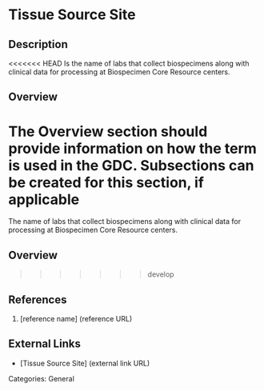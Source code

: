 # Tissue Source Site #
## Description ##
<<<<<<< HEAD
Is the name of labs that collect biospecimens along with clinical data for processing at Biospecimen Core Resource centers.  
## Overview ##
The Overview section should provide information on how the term is used in the GDC. Subsections can be created for this section, if applicable
=======
The name of labs that collect biospecimens along with clinical data for processing at Biospecimen Core Resource centers.  
## Overview ##

>>>>>>> develop
## References ##
1. [reference name] (reference URL)

## External Links ##
* [Tissue Source Site] (external link URL)

Categories: General
